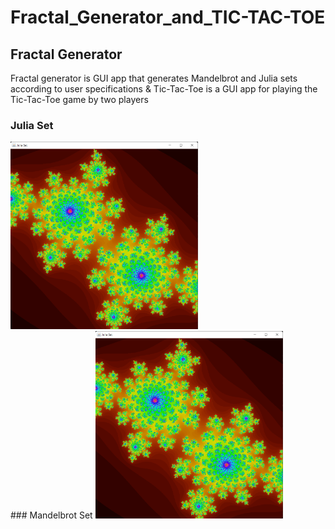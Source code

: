 # Fractal_Generator_and_TIC-TAC-TOE
## Fractal Generator
Fractal generator is GUI app that generates Mandelbrot and Julia sets according to user specifications &amp; Tic-Tac-Toe is a GUI app for playing the Tic-Tac-Toe game by two players
<br>
### Julia Set
<img src="https://github.com/AdithyaGallage/Fractal_Generator_and_TIC-TAC-TOE/blob/main/images/julia-set.png"  width="300" height="300">
<br>
### Mandelbrot Set
<img src="https://github.com/AdithyaGallage/Fractal_Generator_and_TIC-TAC-TOE/blob/main/images/julia-set.png"  width="300" height="300">
